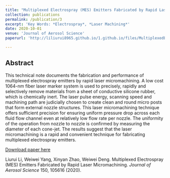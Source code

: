 ```yaml
---
title: "Multiplexed Electrospray (MES) Emitters Fabricated by Rapid Laser Micromachining."
collection: publications
permalink: /publication/3
excerpt: 'Key Words: *Electrospray*, *Laser Machining*'
date: 2020-10-01
venue: 'Journal of Aerosol Science'
paperurl: 'http://liliurui8965.github.io/1.github.io/files/MultiplexedElectrospray.pdf'

---
```

Abstract
------
This technical note documents the fabrication and performance of multiplexed electrospray emitters by rapid laser micromachining. A low cost 1064-nm fiber laser marker system is used to precisely, rapidly and selectively remove materials from a sheet of conductive silicone rubber, which is chemically inert. The laser pulse energy, scanning speed and machining path are judicially chosen to create clean and round micro posts that form
external nozzle structures. This laser micromachining technique offers sufficient precision for ensuring uniform pressure drop across each fluid flow channel even at relatively low flow rate per nozzle. The uniformity of the operation from nozzle to nozzle is confirmed by measuring the diameter of each cone-jet. The results suggest that the laser micromachining is a rapid and convenient technique for fabricating multiplexed electrospray emitters.

[Download paper here](http://liliurui8965.github.io/1.github.io/files/MultiplexedElectrospray.pdf)

Liurui Li, Weiwei Yang, Xinyan Zhao, Weiwei Deng. Multiplexed Electrospray (MES) Emitters Fabricated by Rapid Laser Micromachining. *Journal of Aerosol Science* 150, 105616 (2020).
